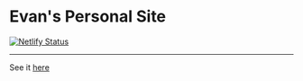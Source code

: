 # Evan's Personal Site
[![Netlify Status](https://api.netlify.com/api/v1/badges/a5f0cf64-7bd9-49fd-81a7-86432ebc5d5d/deploy-status)](https://app.netlify.com/sites/sunny-stroopwafel-38b68b/deploys)
___
See it [here](https://sunny-stroopwafel-38b68b.netlify.app/)
